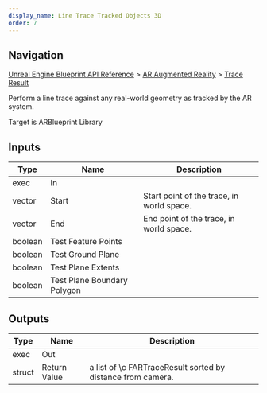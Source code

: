 ```yaml
---
display_name: Line Trace Tracked Objects 3D
order: 7
---
```

## Navigation

[Unreal Engine Blueprint API Reference](https://dev.epicgames.com/documentation/en-us/unreal-engine/BlueprintAPI) > [AR Augmented Reality](https://dev.epicgames.com/documentation/en-us/unreal-engine/BlueprintAPI/ARAugmentedReality) > [Trace Result](https://dev.epicgames.com/documentation/en-us/unreal-engine/BlueprintAPI/ARAugmentedReality/TraceResult)

Perform a line trace against any real-world geometry as tracked by the AR system.

Target is ARBlueprint Library

## Inputs

| Type | Name | Description |
| --- | --- | --- |
| exec | In |  |
| vector | Start | Start point of the trace, in world space. |
| vector | End | End point of the trace, in world space. |
| boolean | Test Feature Points |  |
| boolean | Test Ground Plane |  |
| boolean | Test Plane Extents |  |
| boolean | Test Plane Boundary Polygon |  |

## Outputs

| Type | Name | Description |
| --- | --- | --- |
| exec | Out |  |
| struct | Return Value | a list of \\c FARTraceResult sorted by distance from camera. |
